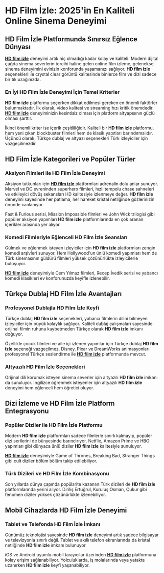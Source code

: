 # HD Film İzle: 2025'in En Kaliteli Online Sinema Deneyimi

## HD Film İzle Platformunda Sınırsız Eğlence Dünyası

[**HD film izle**](https://hdizlesene.net) deneyimi artık hiç olmadığı kadar kolay ve kaliteli. Modern dijital çağda sinema severlerin tercihi haline gelen online film izleme, geleneksel sinema deneyimini evinizin konforunda yaşamanızı sağlıyor. **HD film izle** seçenekleri ile crystal clear görüntü kalitesinde binlerce film ve dizi sadece bir tık uzağınızda.

### En İyi HD Film İzle Deneyimi İçin Temel Kriterler

**HD film izle** platformu seçerken dikkat edilmesi gereken en önemli faktörler bulunmaktadır. İlk olarak, video kalitesi ve streaming hızı kritik önemdedir. [**HD film izle**](https://hdizlesene.net) deneyiminizin kesintisiz olması için platform altyapısının güçlü olması şarttır.

İkinci önemli kriter ise içerik çeşitliliğidir. Kaliteli bir **HD film izle** platformu, hem yeni çıkan blockbuster filmleri hem de klasik yapıtları barındırmalıdır. Üçüncü olarak, Türkçe dublaj ve altyazı seçenekleri Türk izleyiciler için vazgeçilmezdir.

## HD Film İzle Kategorileri ve Popüler Türler

### Aksiyon Filmleri ile HD Film İzle Deneyimi

Aksiyon tutkunları için [**HD film izle**](https://hdizlesene.net) platformları adrenalin dolu anlar sunuyor. Marvel ve DC evreninden superhero filmleri, hızlı tempolu chase sahneleri ve etkileyici dövüş sekansları HD kalitesiyle izlenmeye değer. **HD film izle** deneyimi sayesinde her patlama, her hareket kristal netliğinde gözlerinizin önünde canlanıyor.

Fast & Furious serisi, Mission Impossible filmleri ve John Wick trilogisi gibi popüler aksiyon yapımları **HD film izle** platformlarında en çok aranan içerikler arasında yer alıyor.

### Komedi Filmleriyle Eğlenceli HD Film İzle Seansları

Gülmek ve eğlenmek isteyen izleyiciler için **HD film izle** platformları zengin komedi arşivleri sunuyor. Hem Hollywood'un ünlü komedi yapımları hem de Türk sinemasının güldürü filmleri yüksek çözünürlükte izleyicilerle buluşuyor.

[**HD film izle**](https://hdizlesene.net) deneyimiyle Cem Yılmaz filmleri, Recep İvedik serisi ve yabancı komedi klasikleri ev konforunuzda keyifle izlenebilir.

## Türkçe Dublaj HD Film İzle Avantajları

### Profesyonel Dublajla HD Film İzle Keyfi

Türkçe dublaj **HD film izle** seçenekleri, yabancı filmlerin dilini bilmeyen izleyiciler için büyük kolaylık sağlıyor. Kaliteli dublaj çalışmaları sayesinde orijinal filmin ruhunu kaybetmeden Türkçe olarak **HD film izle** imkanı doğuyor.

Özellikle çocuk filmleri ve aile içi izlenen yapımlar için Türkçe dublaj **HD film izle** seçeneği vazgeçilmez. Disney, Pixar ve DreamWorks animasyonları profesyonel Türkçe seslendirme ile [**HD film izle**](https://hdizlesene.net) platformunda mevcut.

### Altyazılı HD Film İzle Seçenekleri

Orijinal dili korumak isteyen sinema severler için altyazılı **HD film izle** imkanı da sunuluyor. İngilizce öğrenmek isteyenler için altyazılı **HD film izle** deneyimi hem eğlenceli hem öğretici oluyor.

## Dizi İzleme ve HD Film İzle Platform Entegrasyonu

### Popüler Diziler ile HD Film İzle Platformu

Modern **HD film izle** platformları sadece filmlerle sınırlı kalmayıp, popüler dizi serilerini de bünyesinde barındırıyor. Netflix, Amazon Prime ve HBO yapımları gibi dünyaca ünlü diziler **HD film izle** kalitesiyle sunuluyor.

[**HD film izle**](https://hdizlesene.net) deneyimiyle Game of Thrones, Breaking Bad, Stranger Things gibi cult diziler bölüm bölüm takip edilebiliyor.

### Türk Dizileri ve HD Film İzle Kombinasyonu

Son yıllarda dünya çapında popülarite kazanan Türk dizileri de **HD film izle** platformlarında yerini alıyor. Diriliş Ertuğrul, Kuruluş Osman, Çukur gibi fenomen diziler yüksek çözünürlükte izlenebiliyor.

## Mobil Cihazlarda HD Film İzle Deneyimi

### Tablet ve Telefonda HD Film İzle İmkanı

Günümüz teknolojisi sayesinde **HD film izle** deneyimi artık sadece bilgisayar ve televizyonla sınırlı değil. Tablet ve akıllı telefon ekranlarında da kristal netliğinde **HD film izle** imkanı bulunuyor.

iOS ve Android uyumlu mobil tarayıcılar üzerinden [**HD film izle**](https://hdizlesene.net) platformuna kolay erişim sağlanabiliyor. Yolculuklarda, iş molalarında veya yatakta uzanırken **HD film izle** keyfi yaşanabiliyor.

